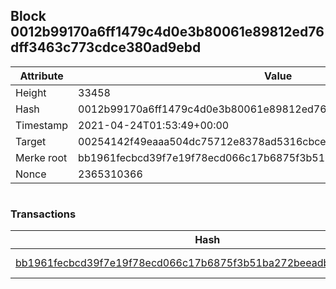 ## Block 0012b99170a6ff1479c4d0e3b80061e89812ed76dff3463c773cdce380ad9ebd

Attribute | Value
--- | ---
Height | 33458
Hash | 0012b99170a6ff1479c4d0e3b80061e89812ed76dff3463c773cdce380ad9ebd
Timestamp | 2021-04-24T01:53:49+00:00
Target | 00254142f49eaaa504dc75712e8378ad5316cbcead634704b3734b6271167cc4
Merke root | bb1961fecbcd39f7e19f78ecd066c17b6875f3b51ba272beeadbfbe942689fc3
Nonce | 2365310366

```

```

### Transactions

Hash | Amount
--- | ---
[bb1961fecbcd39f7e19f78ecd066c17b6875f3b51ba272beeadbfbe942689fc3](bb1961fecbcd39f7e19f78ecd066c17b6875f3b51ba272beeadbfbe942689fc3.md) | 10.00000000 SKEPTI 
